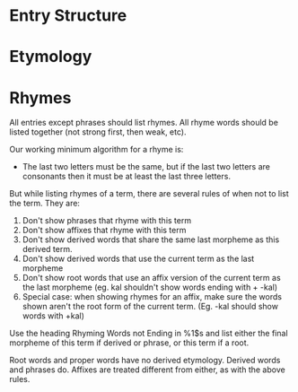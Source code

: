 # Entry Structure


# Etymology



# Rhymes

All entries except phrases should list rhymes. All rhyme words should be listed together (not strong first, then weak, etc).

Our working minimum algorithm for a rhyme is:

- The last two letters must be the same, but if the last two letters are consonants then it must be at least the last three letters.

But while listing rhymes of a term, there are several rules of when not to list the term. They are:

1. Don't show phrases that rhyme with this term
2. Don't show affixes that rhyme with this term
3. Don't show derived words that share the same last morpheme as this derived term.
4. Don't show derived words that use the current term as the last morpheme
5. Don't show root words that use an affix version of the current term as the last morpheme (eg. kal shouldn't show words ending with + -kal)
6. Special case: when showing rhymes for an affix, make sure the words shown aren't the root form of the current term. (Eg. -kal should show words with +kal)

Use the heading Rhyming Words not Ending in %1$s and list either the final morpheme of this term if derived or phrase, or this term if a root.

Root words and proper words have no derived etymology. Derived words and phrases do. Affixes are treated different from either, as with the above rules.
